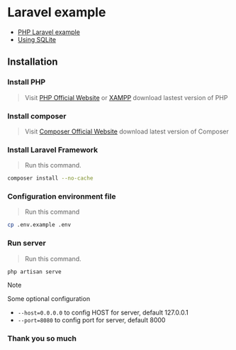 # Laravel example
- [PHP Laravel example](https://laravel.com/)
- [Using SQLite](https://www.sqlite.org/index.html)


## Installation
### Install PHP
> Visit [PHP Official Website](https://www.php.net/) or [XAMPP](https://www.apachefriends.org/) download lastest version of PHP


### Install composer
> Visit [Composer Official Website](https://getcomposer.org/) download latest version of Composer


### Install Laravel Framework
> Run this command.
```bash
composer install --no-cache
```


### Configuration environment file
> Run this command
```bash
cp .env.example .env
```


### Run server
> Run this command.
```bash
php artisan serve
```

> [!NOTE]
> Some optional configuration <br>
> * `--host=0.0.0.0` to config HOST for server, default 127.0.0.1
> * `--port=8080` to config port for server, default 8000


### Thank you so much
